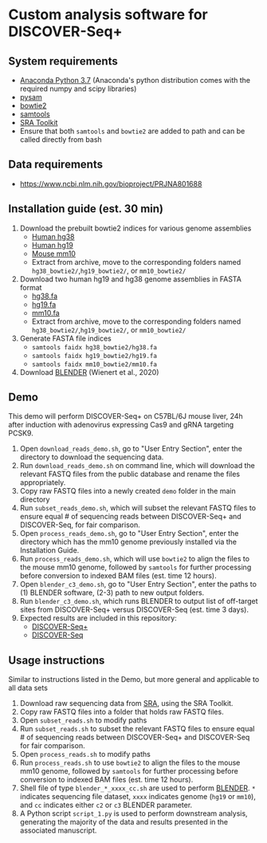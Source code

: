Custom analysis software for DISCOVER-Seq+
====

## System requirements
- [Anaconda Python 3.7](https://www.anaconda.com/distribution/) (Anaconda's python distribution comes with the required numpy and scipy libraries)
- [pysam](https://pysam.readthedocs.io/en/latest/installation.html)
- [bowtie2](http://bowtie-bio.sourceforge.net/bowtie2/index.shtml)
- [samtools](http://www.htslib.org/download/)
- [SRA Toolkit](https://trace.ncbi.nlm.nih.gov/Traces/sra/sra.cgi?view=toolkit_doc)
- Ensure that both `samtools` and `bowtie2` are added to path and can be called directly from bash

## Data requirements
- https://www.ncbi.nlm.nih.gov/bioproject/PRJNA801688

## Installation guide (est. 30 min)
1. Download the prebuilt bowtie2 indices for various genome assemblies
    - [Human hg38](https://genome-idx.s3.amazonaws.com/bt/GRCh38_noalt_as.zip)
    - [Human hg19](https://genome-idx.s3.amazonaws.com/bt/hg19.zip)
    - [Mouse mm10](https://genome-idx.s3.amazonaws.com/bt/mm10.zip)
    - Extract from archive, move to the corresponding folders named `hg38_bowtie2/`,`hg19_bowtie2/`, or `mm10_bowtie2/`
2. Download two human hg19 and hg38 genome assemblies in FASTA format
    - [hg38.fa](https://hgdownload.cse.ucsc.edu/goldenpath/hg38/bigZips/hg38.fa.gz)
    - [hg19.fa](http://hgdownload.cse.ucsc.edu/goldenPath/hg19/bigZips/hg19.fa.gz)
    - [mm10.fa](https://hgdownload.soe.ucsc.edu/goldenPath/mm10/bigZips/mm10.fa.gz)
    - Extract from archive, move to the corresponding folders named `hg38_bowtie2/`,`hg19_bowtie2/`, or `mm10_bowtie2/`
3. Generate FASTA file indices
    - `samtools faidx hg38_bowtie2/hg38.fa`
    - `samtools faidx hg19_bowtie2/hg19.fa`
    - `samtools faidx mm10_bowtie2/mm10.fa`
4. Download [BLENDER](https://github.com/staciawyman/blender) (Wienert et al., 2020)

## Demo
This demo will perform DISCOVER-Seq+ on C57BL/6J mouse liver, 24h after induction with adenovirus
expressing Cas9 and gRNA targeting PCSK9.
1. Open `download_reads_demo.sh`, go to "User Entry Section", enter the directory to download the sequencing data. 
2. Run `download_reads_demo.sh` on command line, which will download the relevant FASTQ files from 
the public database and rename the files appropriately.
3. Copy raw FASTQ files into a newly created `demo` folder in the main directory 
4. Run `subset_reads_demo.sh`, which will subset the relevant FASTQ files to ensure equal # of sequencing
reads between DISCOVER-Seq+ and DISCOVER-Seq, for fair comparison.
5. Open `process_reads_demo.sh`, go to "User Entry Section", enter the directory which has the 
mm10 genome previously installed via the Installation Guide.
6. Run `process_reads_demo.sh`, which will use `bowtie2` to align the files to the mouse mm10 genome, 
followed by `samtools` for further processing before conversion to indexed BAM files (est. time 12 hours).
7. Open `blender_c3_demo.sh`, go to "User Entry Section", enter the paths to 
(1) BLENDER software, (2-3) path to new output folders.
8. Run `blender_c3_demo.sh`, which runs BLENDER to output list of off-target sites from 
DISCOVER-Seq+ versus DISCOVER-Seq (est. time 3 days).
9. Expected results are included in this repository:
   - [DISCOVER-Seq+](https://github.com/rogerzou/DSeqPlus/tree/main/peaks/mouse_PCSK9_KU_r3_c3) 
   - [DISCOVER-Seq](https://github.com/rogerzou/DSeqPlus/tree/main/peaks/mouse_PCSK9_nD_r3_c3)

## Usage instructions
Similar to instructions listed in the Demo, but more general and applicable to all data sets
1. Download raw sequencing data from [SRA](https://www.ncbi.nlm.nih.gov/bioproject/PRJNA801688), using the SRA Toolkit.
2. Copy raw FASTQ files into a folder that holds raw FASTQ files.
3. Open `subset_reads.sh` to modify paths
4. Run `subset_reads.sh` to subset the relevant FASTQ files to ensure equal # of sequencing reads
between DISCOVER-Seq+ and DISCOVER-Seq for fair comparison.
5. Open `process_reads.sh` to modify paths
6. Run `process_reads.sh` to use `bowtie2` to align the files to the mouse mm10 genome, followed by 
`samtools` for further processing before conversion to indexed BAM files (est. time 12 hours).
7. Shell file of type `blender_*_xxxx_cc.sh` are used to perform 
[BLENDER](https://github.com/staciawyman/blender). `*` indicates sequencing file dataset,
`xxxx` indicates genome (`hg19` or `mm10`), and `cc` indicates either `c2` or `c3` BLENDER parameter.
8. A Python script `script_1.py` is used to perform downstream analysis, generating the majority
of the data and results presented in the associated manuscript.
